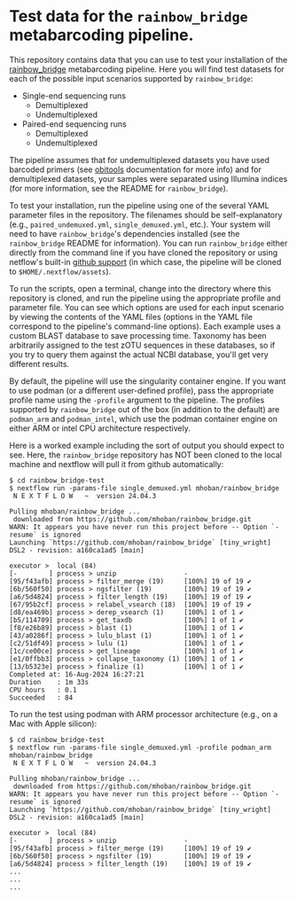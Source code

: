 # Test data for the `rainbow_bridge` metabarcoding pipeline.

This repository contains data that you can use to test your installation of the [rainbow_bridge](https://github.com/mhoban/rainbow_bridge) metabarcoding pipeline. Here you will find test datasets for each of the possible input scenarios supported by `rainbow_bridge`:

* Single-end sequencing runs
  * Demultiplexed
  * Undemultiplexed
* Paired-end sequencing runs
  * Demultiplexed
  * Undemultiplexed

The pipeline assumes that for undemultiplexed datasets you have used barcoded primers (see [obitools](https://pythonhosted.org/OBITools/scripts/ngsfilter.html) documentation for more info) and for demultiplexed datasets, your samples were separated using Illumina indices (for more information, see the README for `rainbow_bridge`). 

To test your installation, run the pipeline using one of the several YAML parameter files in the repository. The filenames should be self-explanatory (e.g., `paired_undemuxed.yml`, `single_demuxed.yml`, etc.). Your system will need to have `rainbow_bridge`'s dependencies installed (see the `rainbow_bridge` README for information). You can run `rainbow_bridge` either directly from the command line if you have cloned the repository or using netflow's built-in [github support](https://www.nextflow.io/docs/latest/sharing.html#running-a-pipeline) (in which case, the pipeline will be cloned to `$HOME/.nextflow/assets`). 

To run the scripts, open a terminal, change into the directory where this repository is cloned, and run the pipeline using the appropriate profile and parameter file. You can see which options are used for each input scenario by viewing the contents of the YAML files (options in the YAML file correspond to the pipeline's command-line options). Each example uses a custom BLAST database to save processing time. Taxonomy has been arbitrarily assigned to the test zOTU sequences in these databases, so if you try to query them against the actual NCBI database, you'll get very different results. 

By default, the pipeline will use the singularity container engine. If you want to use podman (or a different user-defined profile), pass the appropriate profile name using the `-profile` argument to the pipeline. The profiles supported by `rainbow_bridge` out of the box (in addition to the default) are `podman_arm` and `podman_intel`, which use the podman container engine on either ARM or intel CPU architecture respectively.

Here is a worked example including the sort of output you should expect to see. Here, the `rainbow_bridge` repository has NOT been cloned to the local machine and nextflow will pull it from github automatically:

```console
$ cd rainbow_bridge-test
$ nextflow run -params-file single_demuxed.yml mhoban/rainbow_bridge
 N E X T F L O W   ~  version 24.04.3

Pulling mhoban/rainbow_bridge ...
 downloaded from https://github.com/mhoban/rainbow_bridge.git
WARN: It appears you have never run this project before -- Option `-resume` is ignored
Launching `https://github.com/mhoban/rainbow_bridge` [tiny_wright] DSL2 - revision: a160ca1ad5 [main]

executor >  local (84)
[-        ] process > unzip                 -
[95/f43afb] process > filter_merge (19)     [100%] 19 of 19 ✔
[6b/560f50] process > ngsfilter (19)        [100%] 19 of 19 ✔
[a6/5d4824] process > filter_length (19)    [100%] 19 of 19 ✔
[67/95b2cf] process > relabel_vsearch (18)  [100%] 19 of 19 ✔
[d8/ea469b] process > derep_vsearch (1)     [100%] 1 of 1 ✔
[b5/114709] process > get_taxdb             [100%] 1 of 1 ✔
[f8/e26b89] process > blast (1)             [100%] 1 of 1 ✔
[43/a0286f] process > lulu_blast (1)        [100%] 1 of 1 ✔
[c2/51df49] process > lulu (1)              [100%] 1 of 1 ✔
[1c/ce00ce] process > get_lineage           [100%] 1 of 1 ✔
[e1/0ffbb3] process > collapse_taxonomy (1) [100%] 1 of 1 ✔
[13/b5323e] process > finalize (1)          [100%] 1 of 1 ✔
Completed at: 16-Aug-2024 16:27:21
Duration    : 1m 33s
CPU hours   : 0.1
Succeeded   : 84
```

To run the test using podman with ARM processor architecture (e.g., on a Mac with Apple silicon):

```console
$ cd rainbow_bridge-test
$ nextflow run -params-file single_demuxed.yml -profile podman_arm mhoban/rainbow_bridge
 N E X T F L O W   ~  version 24.04.3

Pulling mhoban/rainbow_bridge ...
 downloaded from https://github.com/mhoban/rainbow_bridge.git
WARN: It appears you have never run this project before -- Option `-resume` is ignored
Launching `https://github.com/mhoban/rainbow_bridge` [tiny_wright] DSL2 - revision: a160ca1ad5 [main]

executor >  local (84)
[-        ] process > unzip                 -
[95/f43afb] process > filter_merge (19)     [100%] 19 of 19 ✔
[6b/560f50] process > ngsfilter (19)        [100%] 19 of 19 ✔
[a6/5d4824] process > filter_length (19)    [100%] 19 of 19 ✔
...
...
...
```